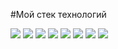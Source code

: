 #Мой стек технологий


<img src="https://img.shields.io/badge/Python-red?style=for-the-badge&logo=Python&logoColor=white"/> <img src="https://img.shields.io/badge/HTML-orange?style=for-the-badge&logo=HTML5&logoColor=white"/> <img src="https://img.shields.io/badge/CSS-blue?style=for-the-badge&logo=CSS3&logoColor=white"/> <img src="https://img.shields.io/badge/JAVASCRIPT-F0DB4F?style=for-the-badge&logo=JavaScript&logoColor=white"/> <img src="https://img.shields.io/badge/Markdown-blue?style=for-the-badge&logo=Markdown&logoColor=white"/> <img src="https://img.shields.io/badge/GitHub-000000?style=for-the-badge&logo=GitHub&logoColor=white"/> <img src="https://img.shields.io/badge/PHP-AEB2D5?style=for-the-badge&logo=PHP&logoColor=white"/> <img src="https://img.shields.io/badge/Photoshop-darkblue?style=for-the-badge&logo=Adobe Photoshop&logoColor=white"/>
